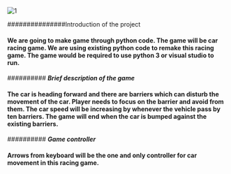 ![1](https://user-images.githubusercontent.com/46737258/56450828-70639f80-6363-11e9-8d7a-7c621d951b8d.jpg)

###############Introduction of the project

#### We are going to make game through python code. The game will be car racing game. We are using existing python code to remake this racing game. The game would be required to use python 3 or visual studio to run.

########## ***Brief description of the game***

#### The car is heading forward and there are barriers which can disturb the movement of the car. Player needs to focus on the barrier and avoid from them. The car speed will be increasing by whenever the vehicle pass by ten barriers. The game will end when the car is bumped against the existing barriers.

########## ***Game controller***

#### Arrows from keyboard will be the one and only controller for car movement in this racing game. 

